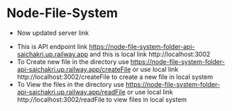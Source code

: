# Node-File-System
- Now updated server link

* This is API endpoint link https://node-file-system-folder-api-saichakri.up.railway.app and this is local link http://localhost:3002
* To Create new file in the directory use https://node-file-system-folder-api-saichakri.up.railway.app/createFile or use local link http://localhost:3002/createFile to create a new file in local system
* To View the files in the directory use https://node-file-system-folder-api-saichakri.up.railway.app/readFile or use local link http://localhost:3002/readFile to view files in local system
